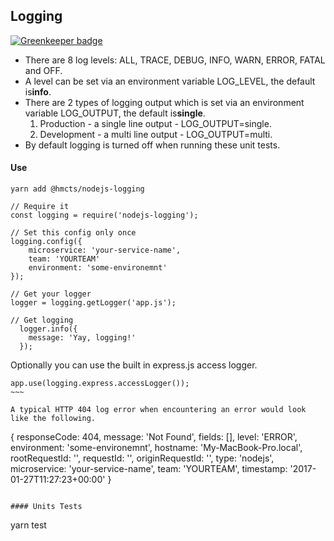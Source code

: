 ## Logging

[![Greenkeeper badge](https://badges.greenkeeper.io/hmcts/nodejs-logging.svg)](https://greenkeeper.io/)

* There are 8 log levels: ALL, TRACE, DEBUG, INFO, WARN, ERROR, FATAL and OFF.
* A level can be set via an environment variable LOG_LEVEL, the default is**info**.
* There are 2 types of logging output which is set via an environment variable LOG_OUTPUT, the default is**single**.
  1. Production - a single line output - LOG_OUTPUT=single.
  2. Development - a multi line output - LOG_OUTPUT=multi.
* By default logging is turned off when running these unit tests.

#### Use

```
yarn add @hmcts/nodejs-logging
```

~~~~
// Require it
const logging = require('nodejs-logging');
~~~~

~~~~
// Set this config only once
logging.config({ 
    microservice: 'your-service-name', 
    team: 'YOURTEAM'
    environment: 'some-environemnt'
});
~~~~

~~~~
// Get your logger
logger = logging.getLogger('app.js');
~~~~

~~~~
// Get logging
  logger.info({
    message: 'Yay, logging!'
  });
~~~~

Optionally you can use the built in express.js access logger.

~~~~
app.use(logging.express.accessLogger());
~~~

A typical HTTP 404 log error when encountering an error would look like the following.
~~~~
{
  responseCode: 404,
  message: 'Not Found',
  fields: [],
  level: 'ERROR',
  environment: 'some-environemnt',
  hostname: 'My-MacBook-Pro.local',
  rootRequestId: '',
  requestId: '',
  originRequestId: '',
  type: 'nodejs',
  microservice: 'your-service-name',
  team: 'YOURTEAM',
  timestamp: '2017-01-27T11:27:23+00:00'
}
~~~~

#### Units Tests

~~~~
yarn test
~~~~

